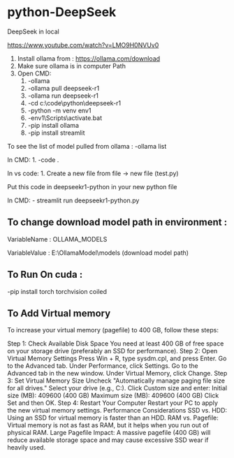 # python-DeepSeek
DeepSeek in local

https://www.youtube.com/watch?v=LMO9H0NVUv0


1. Install ollama from : https://ollama.com/download
2. Make sure ollama is in computer Path
3. Open CMD:
	1. -ollama	
	2. -ollama pull deepseek-r1
	3. -ollama run deepseek-r1
	4. -cd c:\code\python\deepseek-r1
	5. -python -m venv env1
	6. -env1\Scripts\activate.bat
	7. -pip install ollama
	8. -pip install streamlit
	
	
To see the list of model pulled from ollama :
	-ollama list
	
	
In CMD:
	1. -code .
	
In vs code:
	1. Create a new file from file -> new file (test.py)

Put this code in deepseekr1-python in your new python file 

In CMD:
	- streamlit run deepseekr1-python.py



## To change download model path in environment :

VariableName : OLLAMA_MODELS

VariableValue : E:\OllamaModel\models      (download model path)



## To Run On cuda :

-pip install torch torchvision coiled


## To Add Virtual memory 

To increase your virtual memory (pagefile) to 400 GB, follow these steps:

Step 1: Check Available Disk Space
You need at least 400 GB of free space on your storage drive (preferably an SSD for performance).
Step 2: Open Virtual Memory Settings
Press Win + R, type sysdm.cpl, and press Enter.
Go to the Advanced tab.
Under Performance, click Settings.
Go to the Advanced tab in the new window.
Under Virtual Memory, click Change.
Step 3: Set Virtual Memory Size
Uncheck "Automatically manage paging file size for all drives."
Select your drive (e.g., C:).
Click Custom size and enter:
Initial size (MB): 409600 (400 GB)
Maximum size (MB): 409600 (400 GB)
Click Set and then OK.
Step 4: Restart Your Computer
Restart your PC to apply the new virtual memory settings.
Performance Considerations
SSD vs. HDD: Using an SSD for virtual memory is faster than an HDD.
RAM vs. Pagefile: Virtual memory is not as fast as RAM, but it helps when you run out of physical RAM.
Large Pagefile Impact: A massive pagefile (400 GB) will reduce available storage space and may cause excessive SSD wear if heavily used.
